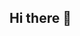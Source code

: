 ## Hi there 👋

<!--
**As190704/As190704** is a ✨ _special_ ✨ repository because its `README.md` (this file) appears on your GitHub profile.

Here are some ideas to get you started:

- 🔭 I’m currently working on weather related ai
- 🌱 I’m currently learning advanced ds tools
- 👯 I’m looking to collaborate on hackathon

-->
